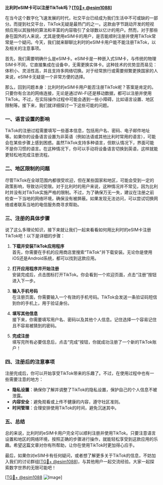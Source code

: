 **比利时eSIM卡可以注册TikTok吗？[[TG💪+ @esim1088](https://t.me/s/esim1088)]**

在当今这个数字化飞速发展的时代，社交平台已经成为我们生活中不可或缺的一部分。而提到社交平台，TikTok无疑是最热门的之一。这款由字节跳动开发的短视频应用以其独特的算法和丰富的内容吸引了全球数以亿计的用户。然而，对于那些身在国外的人来说，尤其是使用eSIM卡的用户，是否能顺利注册并使用TikTok常常是一个疑问。今天，我们就来聊聊比利时的eSIM卡用户能不能注册TikTok，以及相关的注意事项。

首先，我们需要明确什么是eSIM卡。eSIM卡是一种嵌入式SIM卡，与传统的物理SIM卡不同，它直接集成在设备中，无需更换实体卡。这种技术的优势显而易见：体积小、灵活性高，并且支持多网络切换。对于经常旅行或需要频繁更换国家的人来说，eSIM卡无疑是一个非常方便的选择。

那么，回到问题本身：比利时的eSIM卡用户能否注册TikTok呢？答案是肯定的。只要你有合法的网络连接，无论是通过Wi-Fi还是移动数据，都可以注册并使用TikTok。不过，在实际操作过程中可能会遇到一些小障碍，比如语言设置、地区限制等。接下来，我们就详细探讨一下这些可能的问题。

### 一、语言设置的影响

TikTok的注册过程需要填写一些基本信息，包括用户名、密码、电子邮件地址等。如果你的设备语言设置为非英语（例如法语或其他比利时常用的语言），可能会在某些步骤上感到困惑。虽然TikTok支持多种语言，但默认情况下，界面可能不是你习惯的语言。在这种情况下，你可以手动将设备语言切换到英语，这样就能更轻松地完成注册流程。

### 二、地区限制的问题

尽管TikTok在全球范围内都很受欢迎，但在某些国家和地区，可能会受到一定的政策影响，导致访问受限。对于比利时的用户来说，这种情况并不常见，因为比利时并没有对TikTok实施严格的限制。不过，为了确保万无一失，建议在注册之前检查一下当地的网络环境，确保没有被屏蔽。如果发现无法访问，可以尝试切换网络或者联系当地的电信服务商寻求帮助。

### 三、注册的具体步骤

说了这么多理论知识，接下来就让我们一起来看看如何用比利时的eSIM卡注册TikTok吧！以下是详细的步骤：

1. **下载并安装TikTok应用程序**  
   首先，你需要在手机的应用商店里搜索“TikTok”并下载安装。无论你是使用iOS还是Android系统，都可以找到这款应用。

2. **打开应用程序并开始注册**  
   安装完成后，点击图标打开TikTok。你会看到一个欢迎页面，点击“注册”按钮进入下一步。

3. **输入手机号码**  
   在注册页面，你需要输入一个有效的手机号码。TikTok会发送一条验证码短信到你的手机上，用于验证身份。

4. **填写其他信息**  
   接下来，你需要填写用户名、密码以及其他个人信息。记住选择一个容易记住且不容易被猜到的密码。

5. **完成注册**  
   填写完所有必要信息后，点击“完成”按钮，你就成功注册了一个新的TikTok账户！

### 四、注册后的注意事项

注册完成后，你可以开始享受TikTok带来的乐趣了。不过，在使用过程中也有一些需要注意的地方：

- **隐私设置**：确保你了解并调整了TikTok的隐私设置，保护自己的个人信息不被泄露。
- **内容安全**：避免观看或上传不健康的内容，遵守社区准则。
- **时间管理**：合理安排使用TikTok的时间，避免沉迷其中。

### 五、总结

总的来说，比利时的eSIM卡用户完全可以顺利注册并使用TikTok。只要注意语言设置和地区的网络环境，按照正确的步骤进行操作，就能轻松享受到这款应用的乐趣。希望这篇文章对你有所帮助，让你在使用TikTok时更加得心应手。

最后，如果你对eSIM卡有任何疑问，或者想了解更多关于TikTok的信息，不妨加入我们的讨论群组[[TG💪+ @esim1088](https://t.me/s/esim1088)]，与其他用户一起交流经验。大家一起探索数字世界的无限可能吧！

[[TG💪+ @esim1088](https://t.me/s/esim1088) ![Image](https://i.postimg.cc/4NQfJmqS/Snipaste-2025-05-13-00-14-12.png)]